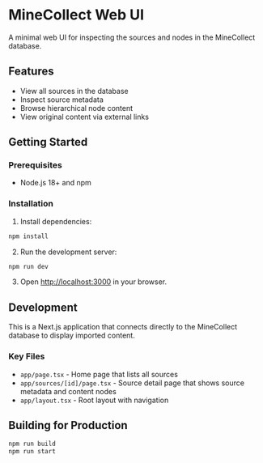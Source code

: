 # MineCollect Web UI

A minimal web UI for inspecting the sources and nodes in the MineCollect database.

## Features

- View all sources in the database
- Inspect source metadata
- Browse hierarchical node content
- View original content via external links

## Getting Started

### Prerequisites

- Node.js 18+ and npm

### Installation

1. Install dependencies:
```bash
npm install
```

2. Run the development server:
```bash
npm run dev
```

3. Open [http://localhost:3000](http://localhost:3000) in your browser.

## Development

This is a Next.js application that connects directly to the MineCollect database to display imported content.

### Key Files

- `app/page.tsx` - Home page that lists all sources
- `app/sources/[id]/page.tsx` - Source detail page that shows source metadata and content nodes
- `app/layout.tsx` - Root layout with navigation

## Building for Production

```bash
npm run build
npm run start
``` 